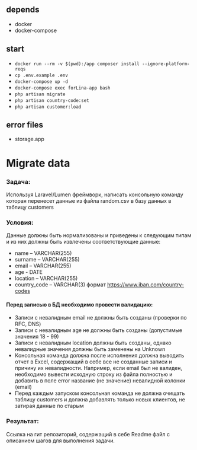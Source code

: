 ## depends
- docker
- docker-compose

## start
- `docker run --rm -v $(pwd):/app composer install --ignore-platform-reqs`
- `cp .env.example .env`
- `docker-compose up -d` 
- `docker-compose exec forLina-app bash`
- `php artisan migrate`
- `php artisan country-code:set`
- `php artisan customer:load`

## error files

- storage.app

# Migrate data
### Задача:
Используя Laravel/Lumen фреймворк, написать консольную команду которая перенесет данные из файла random.csv в базу данных в таблицу customers

### Условия:
Данные должны быть нормализованы и приведены к следующим типам и из них должны быть извлечены соответствующие данные:
- name – VARCHAR(255)
- surname – VARCHAR(255)
- email – VARCHAR(255)
- age - DATE
- location – VARCHAR(255)
- country_code – VARCHAR(3) формат https://www.iban.com/country-codes

#### Перед записью в БД необходимо провести валидацию:
- Записи с невалидным email не должны быть созданы (проверки по RFC, DNS)
- Записи с невалидным age не должны быть созданы (допустимые значения 18 - 99)
- Записи с невалидным location должны быть созданы, однако невалидные значения должны быть заменены на Unknown
- Консольная команда должна после исполнения должна выводить отчет в Excel, содержащий в себе все не созданные записи и причину их невалидности. Например, если email был не валиден, необходимо вывести исходную строку из файла полностью и добавить в поле error название (не значение) невалидной колонки (email)
- Перед каждым запуском консольная команда не должна очищать таблицу customers и должна добавлять только новых клиентов, не затирая данные по старым

### Результат:
Ссылка на гит репозиторий, содержащий в себе Readme файл с описанием шагов для выполнения задачи.
